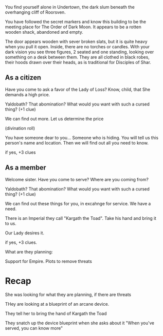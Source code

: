 You find yourself alone in Undertown, the dark slum beneath the overhanging cliff of Roorsven.

You have followed the secret markers and know this building to be the meeting place for The Order of Dark Moon. It appears to be a rotten wooden shack, abandoned and empty.

The door appears wooden with sever broken slats, but it is quite heavy when you pull it open. Inside, there are no torches or candles. With your dark vision you see three figures, 2 seated and one standing, looking over something on a desk between them. They are all clothed in black robes, their hoods drawn over their heads, as is traditional for Disciples of Shar.

## As a citizen

Have you come to ask a favor of the Lady of Loss? Know, child, that She demands a high price.

Yaldobath? That abomination? What would you want with such a cursed thing? (+1 clue)

We can find out more. Let us determine the price

(divination roll)

You have someone dear to you... Someone who is hiding. You will tell us this person's name and location. Then we will find out all you need to know.

if yes, +3 clues

## As a member

Welcome sister. Have you come to serve? Where are you coming from?

Yaldobath? That abomination? What would you want with such a cursed thing? (+1 clue)

We can find out these things for you, in excahnge for service. We have a need.

There is an Imperial they call "Kargath the Toad". Take his hand and bring it to us.

Our Lady desires it.

if yes, +3 clues.

What are they planning:

Support for Empire. Plots to remove threats

# Recap

She was looking for what they are planning, if there are threats

THey are looking at a blueprint of an arcane device.

They tell her to bring the hand of Kargath the Toad

They snatch up the device blueprint when she asks about it "When you've served, you can know more"